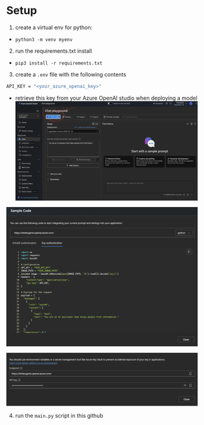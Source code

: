 # Setup 

1. create a virtual env for python:
  - `python3 -m venv myenv`

2. run the requirements.txt install
  - `pip3 install -r requirements.txt`

3. create a `.env` file with the following contents

  ```bash
  API_KEY = "<your_azure_openai_key>"
  ```

  -  retrieve this key from your Azure OpenAI studio when deploying a model
  ![](./img/openai_studio.png)

  ![](./img/sample_code.png)

  ![](./img/key_auth.png)

4. run the `main.py` script in this github
